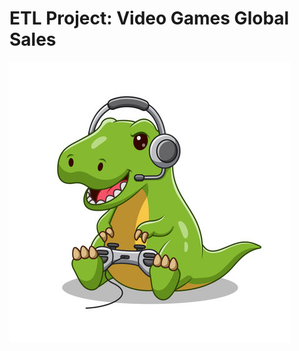 # ETL Project: Video Games Global Sales

![Video_game_image](https://github.com/bradsmart1998/Project_2_Challenge/blob/main/Screenshots/video_dino.jpg)




